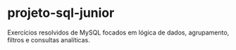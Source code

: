 # projeto-sql-junior
Exercícios resolvidos de MySQL focados em lógica de dados, agrupamento, filtros e consultas analíticas.
